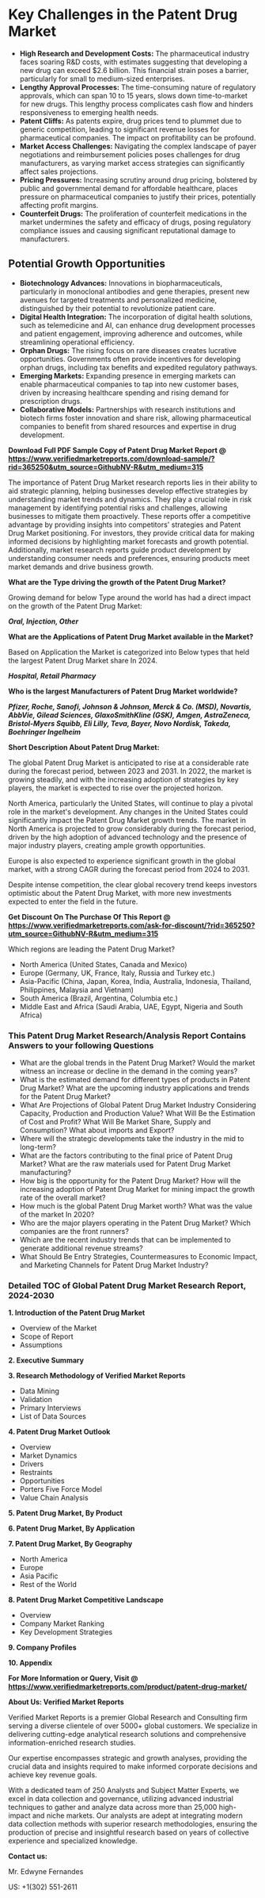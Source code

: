 <p class="">    <h1>Key Challenges in the Patent Drug Market</h1>    <ul>        <li>            <strong>High Research and Development Costs:</strong>             The pharmaceutical industry faces soaring R&D costs, with estimates suggesting that developing a new drug can exceed <span>$2.6 billion</span>. This financial strain poses a barrier, particularly for small to medium-sized enterprises.        </li>        <li>            <strong>Lengthy Approval Processes:</strong>             The time-consuming nature of regulatory approvals, which can span <span>10 to 15 years</span>, slows down time-to-market for new drugs. This lengthy process complicates cash flow and hinders responsiveness to emerging health needs.        </li>        <li>            <strong>Patent Cliffs:</strong>             As patents expire, drug prices tend to plummet due to generic competition, leading to significant revenue losses for pharmaceutical companies. The impact on profitability can be profound.        </li>        <li>            <strong>Market Access Challenges:</strong>             Navigating the complex landscape of payer negotiations and reimbursement policies poses challenges for drug manufacturers, as varying market access strategies can significantly affect sales projections.        </li>        <li>            <strong>Pricing Pressures:</strong>            Increasing scrutiny around drug pricing, bolstered by public and governmental demand for affordable healthcare, places pressure on pharmaceutical companies to justify their prices, potentially affecting profit margins.        </li>        <li>            <strong>Counterfeit Drugs:</strong>             The proliferation of counterfeit medications in the market undermines the safety and efficacy of drugs, posing regulatory compliance issues and causing significant reputational damage to manufacturers.        </li>    </ul>    <h2>Potential Growth Opportunities</h2>    <ul>        <li>            <strong>Biotechnology Advances:</strong>             Innovations in biopharmaceuticals, particularly in monoclonal antibodies and gene therapies, present new avenues for targeted treatments and personalized medicine, distinguished by their potential to revolutionize patient care.        </li>        <li>            <strong>Digital Health Integration:</strong>             The incorporation of digital health solutions, such as telemedicine and AI, can enhance drug development processes and patient engagement, improving adherence and outcomes, while streamlining operational efficiency.        </li>        <li>            <strong>Orphan Drugs:</strong>             The rising focus on rare diseases creates lucrative opportunities. Governments often provide incentives for developing orphan drugs, including tax benefits and expedited regulatory pathways.        </li>        <li>            <strong>Emerging Markets:</strong>             Expanding presence in emerging markets can enable pharmaceutical companies to tap into new customer bases, driven by increasing healthcare spending and rising demand for prescription drugs.        </li>        <li>            <strong>Collaborative Models:</strong>            Partnerships with research institutions and biotech firms foster innovation and share risk, allowing pharmaceutical companies to benefit from shared resources and expertise in drug development.        </li>    </ul></p><p class=""><strong>Download Full PDF Sample Copy of Patent Drug Market Report @ <a href="https://www.verifiedmarketreports.com/download-sample/?rid=365250&utm_source=GithubNV-R&utm_medium=315" target="_blank">https://www.verifiedmarketreports.com/download-sample/?rid=365250&utm_source=GithubNV-R&utm_medium=315</a></strong></p><p>The importance of&nbsp;Patent Drug Market research reports lies in their ability to aid strategic planning, helping businesses develop effective strategies by understanding market trends and dynamics. They play a crucial role in risk management by identifying potential risks and challenges, allowing businesses to mitigate them proactively. These reports offer a competitive advantage by providing insights into competitors' strategies and Patent Drug Market positioning. For investors, they provide critical data for making informed decisions by highlighting market forecasts and growth potential. Additionally, market research reports guide product development by understanding consumer needs and preferences, ensuring products meet market demands and drive business growth.</p><p><strong>What are the&nbsp;Type driving the growth of the Patent Drug Market?</strong></p><p id="" class="">Growing demand for below Type around the world has had a direct impact on the growth of the Patent Drug Market:</p><p class=""><em><strong>Oral, Injection, Other</strong></em></p><p class=""><strong>What are the&nbsp;Applications&nbsp;of Patent Drug Market available in the Market?</strong></p><p id="" class="">Based on Application the Market is categorized into Below types that held the largest Patent Drug Market share In 2024.</p><p class=""><em><strong>Hospital, Retail Pharmacy</strong></em></p><p class=""><strong>Who is the largest Manufacturers of Patent Drug Market worldwide?</strong></p><p><em><strong>Pfizer, Roche, Sanofi, Johnson & Johnson, Merck & Co. (MSD), Novartis, AbbVie, Gilead Sciences, GlaxoSmithKline (GSK), Amgen, AstraZeneca, Bristol-Myers Squibb, Eli Lilly, Teva, Bayer, Novo Nordisk, Takeda, Boehringer Ingelheim</strong></em></p><p id="" class=""><strong>Short Description About Patent Drug Market:</strong></p><p>The global Patent Drug Market is anticipated to rise at a considerable rate during the forecast period, between 2023 and 2031. In 2022, the market is growing steadily, and with the increasing adoption of strategies by key players, the market is expected to rise over the projected horizon.</p><p>North America, particularly the United States, will continue to play a pivotal role in the market's development. Any changes in the United States could significantly impact the Patent Drug Market growth trends. The market in North America is projected to grow considerably during the forecast period, driven by the high adoption of advanced technology and the presence of major industry players, creating ample growth opportunities.</p><p>Europe is also expected to experience significant growth in the global market, with a strong CAGR during the forecast period from 2024 to 2031.</p><p>Despite intense competition, the clear global recovery trend keeps investors optimistic about the Patent Drug Market, with more new investments expected to enter the field in the future.</p><p id="" class=""><strong>Get Discount On The Purchase Of This Report @ <a href="https://www.verifiedmarketreports.com/ask-for-discount/?rid=365250?utm_source=GithubNV-R&utm_medium=315" target="_blank">https://www.verifiedmarketreports.com/ask-for-discount/?rid=365250?utm_source=GithubNV-R&utm_medium=315</a></strong></p><p class="">Which regions are leading the Patent Drug Market?</p><ul><li>North America (United States, Canada and Mexico)</li><li>Europe (Germany, UK, France, Italy, Russia and Turkey etc.)</li><li>Asia-Pacific (China, Japan, Korea, India, Australia, Indonesia, Thailand, Philippines, Malaysia and Vietnam)</li><li>South America (Brazil, Argentina, Columbia etc.)</li><li>Middle East and Africa (Saudi Arabia, UAE, Egypt, Nigeria and South Africa)</li></ul><h3 id="" class="">This Patent Drug Market Research/Analysis Report Contains Answers to your following Questions</h3><ul><li>What are the global trends in the Patent Drug Market? Would the market witness an increase or decline in the demand in the coming years?</li><li>What is the estimated demand for different types of products in Patent Drug Market? What are the upcoming industry applications and trends for the Patent Drug Market?</li><li>What Are Projections of Global Patent Drug Market Industry Considering Capacity, Production and Production Value? What Will Be the Estimation of Cost and Profit? What Will Be Market Share, Supply and Consumption? What about imports and Export?</li><li>Where will the strategic developments take the industry in the mid to long-term?</li><li>What are the factors contributing to the final price of Patent Drug Market? What are the raw materials used for Patent Drug Market manufacturing?</li><li>How big is the opportunity for the Patent Drug Market? How will the increasing adoption of Patent Drug Market for mining impact the growth rate of the overall market?</li><li>How much is the global Patent Drug Market worth? What was the value of the market In 2020?</li><li>Who are the major players operating in the Patent Drug Market? Which companies are the front runners?</li><li>Which are the recent industry trends that can be implemented to generate additional revenue streams?</li><li>What Should Be Entry Strategies, Countermeasures to Economic Impact, and Marketing Channels for Patent Drug Market Industry?</li></ul><h3 id="" class="">Detailed TOC of Global Patent Drug Market Research Report, 2024-2030</h3><p id="" class=""><strong>1. Introduction of the Patent Drug Market</strong></p><ul><li>Overview of the Market</li><li>Scope of Report</li><li>Assumptions</li></ul><p id="" class=""><strong>2. Executive Summary</strong></p><p id="" class=""><strong>3. Research Methodology of Verified Market Reports</strong></p><ul><li>Data Mining</li><li>Validation</li><li>Primary Interviews</li><li>List of Data Sources</li></ul><p id="" class=""><strong>4. Patent Drug Market Outlook</strong></p><ul><li>Overview</li><li>Market Dynamics</li><li>Drivers</li><li>Restraints</li><li>Opportunities</li><li>Porters Five Force Model</li><li>Value Chain Analysis</li></ul><p id="" class=""><strong>5. Patent Drug Market, By Product</strong></p><p id="" class=""><strong>6. Patent Drug Market, By Application</strong></p><p id="" class=""><strong>7. Patent Drug Market, By Geography</strong></p><ul><li>North America</li><li>Europe</li><li>Asia Pacific</li><li>Rest of the World</li></ul><p id="" class=""><strong>8. Patent Drug Market Competitive Landscape</strong></p><ul><li>Overview</li><li>Company Market Ranking</li><li>Key Development Strategies</li></ul><p id="" class=""><strong>9. Company Profiles</strong></p><p id="" class=""><strong>10. Appendix</strong></p><p id="" class=""><strong>For More Information or Query, Visit @ <a href="https://www.verifiedmarketreports.com/product/patent-drug-market/" target="_blank">https://www.verifiedmarketreports.com/product/patent-drug-market/</a></strong></p><p id="" class=""><strong>About Us: Verified Market Reports</strong></p><p id="" class="">Verified Market Reports is a premier Global Research and Consulting firm serving a diverse clientele of over 5000+ global customers. We specialize in delivering cutting-edge analytical research solutions and comprehensive information-enriched research studies.</p><p id="" class="">Our expertise encompasses strategic and growth analyses, providing the crucial data and insights required to make informed corporate decisions and achieve key revenue goals.</p><p id="" class="">With a dedicated team of 250 Analysts and Subject Matter Experts, we excel in data collection and governance, utilizing advanced industrial techniques to gather and analyze data across more than 25,000 high-impact and niche markets. Our analysts are adept at integrating modern data collection methods with superior research methodologies, ensuring the production of precise and insightful research based on years of collective experience and specialized knowledge.</p><p id="" class=""><strong>Contact us:</strong></p><p id="" class="">Mr. Edwyne Fernandes</p><p id="" class="">US: +1(302) 551-2611</p>